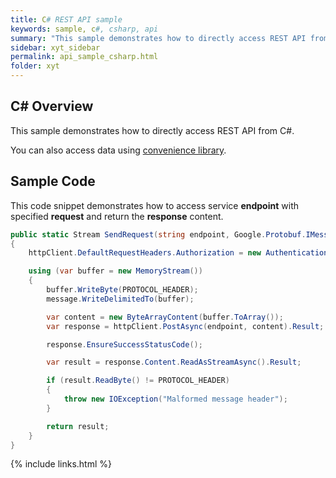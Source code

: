 ```yaml
---
title: C# REST API sample
keywords: sample, c#, csharp, api
summary: "This sample demonstrates how to directly access REST API from C#."
sidebar: xyt_sidebar
permalink: api_sample_csharp.html
folder: xyt
---
```


## C# Overview

This sample demonstrates how to directly access REST API from C#.

You can also access data using [convenience library](lib_csharp.html).

## Sample Code

This code snippet demonstrates how to access service **endpoint** with specified **request** and return the **response** content.

```cs
public static Stream SendRequest(string endpoint, Google.Protobuf.IMessage message, HttpClient httpClient, string authToken)
{
    httpClient.DefaultRequestHeaders.Authorization = new AuthenticationHeaderValue("Bearer", token);

    using (var buffer = new MemoryStream())
    {
        buffer.WriteByte(PROTOCOL_HEADER);
        message.WriteDelimitedTo(buffer);

        var content = new ByteArrayContent(buffer.ToArray());
        var response = httpClient.PostAsync(endpoint, content).Result;

        response.EnsureSuccessStatusCode();

        var result = response.Content.ReadAsStreamAsync().Result;

        if (result.ReadByte() != PROTOCOL_HEADER)
        {
            throw new IOException("Malformed message header");
        }

        return result;
    }
}
```

{% include links.html %}

